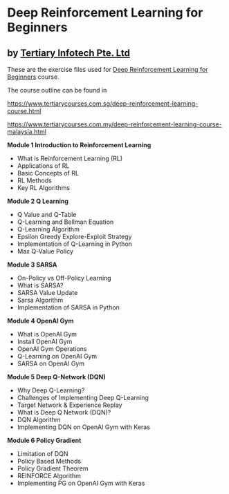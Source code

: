 # Deep Reinforcement Learning for Beginners
## by [Tertiary Infotech Pte. Ltd](https://www.tertiarycourses.com.sg/)

These are the exercise files used for [Deep Reinforcement Learning for Beginners](https://www.tertiarycourses.com.sg/deep-reinforcement-learning-course.html) course. 

The course outline can be found in 

https://www.tertiarycourses.com.sg/deep-reinforcement-learning-course.html

https://www.tertiarycourses.com.my/deep-reinforcement-learning-course-malaysia.html

<p><strong>Module 1 Introduction to Reinforcement Learning</strong></p>
<ul>
<li>What is Reinforcement Learning (RL)</li>
<li>Applications of RL</li>
<li>Basic Concepts of RL</li>
<li>RL Methods</li>
<li>Key RL Algorithms</li>
</ul>
<p><strong>Module 2 Q Learning</strong></p>
<ul>
<li>Q Value and Q-Table</li>
<li>Q-Learning and Bellman Equation</li>
<li>Q-Learning Algorithm</li>
<li>Epsilon Greedy Explore-Exploit Strategy</li>
<li>Implementation of Q-Learning in Python</li>
<li>Max Q-Value Policy</li>
</ul>
<p><strong>Module 3 SARSA</strong></p>
<ul>
<li>On-Policy vs Off-Policy Learning</li>
<li>What is SARSA?</li>
<li>SARSA Value Update</li>
<li>Sarsa Algorithm</li>
<li>Implementation of SARSA in Python</li>
</ul>
<p><strong>Module 4 OpenAI Gym</strong></p>
<ul>
<li>What is OpenAI Gym</li>
<li>Install OpenAI Gym</li>
<li>OpenAI Gym Operations</li>
<li>Q-Learning on OpenAI Gym</li>
<li>SARSA on OpenAI Gym</li>
</ul>
<p><strong>Module 5 Deep Q-Network (DQN)</strong></p>
<ul>
<li>Why Deep Q-Learning?</li>
<li>Challenges of Implementing Deep Q-Learning</li>
<li>Target Network &amp; Experience Replay</li>
<li>What is Deep Q Network (DQN)?</li>
<li>DQN Algorithm</li>
<li>Implementing DQN on OpenAI Gym with Keras</li>
</ul>
<p><strong>Module 6 Policy Gradient</strong></p>
<ul>
<li>Limitation of DQN</li>
<li>Policy Based Methods</li>
<li>Policy Gradient Theorem</li>
<li>REINFORCE Algorithm</li>
<li>Implementing PG on OpenAI Gym with Keras</li>
</ul>


